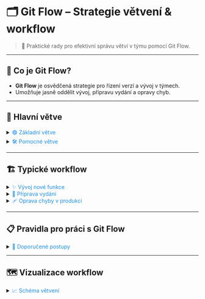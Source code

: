 ﻿# 🗂️ Git Flow – Strategie větvení & workflow

> 🚀 Praktické rady pro efektivní správu větví v týmu pomocí Git Flow.

---

## 🔎 Co je Git Flow?

- **Git Flow** je osvědčená strategie pro řízení verzí a vývoj v týmech.
- Umožňuje jasně oddělit vývoj, přípravu vydání a opravy chyb.

---

## 🌳 Hlavní větve

<details>
<summary><span style="color:#1E90FF;">🟢 Základní větve</span></summary>

- **`main` (nebo `master`)**: Produkční verze kódu
- **`develop`**: Připravované změny pro další vydání

</details>

<details>
<summary><span style="color:#1E90FF;">🛠️ Pomocné větve</span></summary>

- **`feature/*`**: Vývoj nových funkcí
- **`release/*`**: Příprava vydání
- **`hotfix/*`**: Rychlé opravy v produkci

</details>

---

## 🏗️ Typické workflow

<details>
<summary><span style="color:#1E90FF;">✨ Vývoj nové funkce</span></summary>

```bash
git checkout develop
git checkout -b feature/nova-funkce
# Vývoj...
git checkout develop
git merge feature/nova-funkce
```

> [!NOTE]  
> Vždy vytvářejte feature větve z aktuální `develop` větve.

</details>

<details>
<summary><span style="color:#1E90FF;">🚀 Příprava vydání</span></summary>

```bash
git checkout develop
git checkout -b release/1.0.0
# Finalizace...
git checkout main
git merge release/1.0.0
git checkout develop
git merge release/1.0.0
git tag -a v1.0.0 -m "Verze 1.0.0"
```

> [!TIP]  
> V release větvích provádějte pouze opravy chyb, úpravy dokumentace a metadat.

</details>

<details>
<summary><span style="color:#1E90FF;">🩹 Oprava chyby v produkci</span></summary>

```bash
git checkout main
git checkout -b hotfix/oprava-chyby
# Oprava...
git checkout main
git merge hotfix/oprava-chyby
git tag -a v1.0.1 -m "Oprava 1.0.1"
git checkout develop
git merge hotfix/oprava-chyby
```

> [!IMPORTANT]  
> Hotfixy vždy slučujte do `main` i `develop`!

</details>

---

## 📋 Pravidla pro práci s Git Flow

<details>
<summary><span style="color:#1E90FF;">📝 Doporučené postupy</span></summary>

1. Nikdy nepracujte přímo v `main` ani `develop`
2. Každá funkce má vlastní feature větev
3. Před sloučením proveďte code review
4. Po sloučení release/hotfix větve označte verzi pomocí tagu
5. Používejte smysluplné názvy větví (např. `feature/user-auth`)
6. Udržujte commit zprávy jasné a popisné

</details>

---

## 🗺️ Vizualizace workflow

<details>
<summary><span style="color:#1E90FF;">📈 Schéma větvení</span></summary>

```
main       ●────────●─────────●────────●
            \        \         \        \
develop     ●─────●───●─────●───●───●────●
               \     /     /     /
feature         ●───●     /     /
                          /     /
release                  ●─────●
                              /
hotfix                       ●
```
</details>